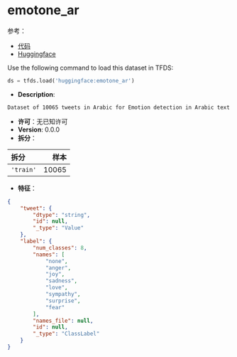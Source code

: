 # emotone_ar

参考：

- [代码](https://github.com/huggingface/datasets/blob/master/datasets/emotone_ar)
- [Huggingface](https://huggingface.co/datasets/emotone_ar)

Use the following command to load this dataset in TFDS:

```python
ds = tfds.load('huggingface:emotone_ar')
```

- **Description**:

```
Dataset of 10065 tweets in Arabic for Emotion detection in Arabic text
```

- **许可**：无已知许可
- **Version**: 0.0.0
- **拆分**：

拆分 | 样本
:-- | --:
`'train'` | 10065

- **特征**：

```json
{
    "tweet": {
        "dtype": "string",
        "id": null,
        "_type": "Value"
    },
    "label": {
        "num_classes": 8,
        "names": [
            "none",
            "anger",
            "joy",
            "sadness",
            "love",
            "sympathy",
            "surprise",
            "fear"
        ],
        "names_file": null,
        "id": null,
        "_type": "ClassLabel"
    }
}
```
